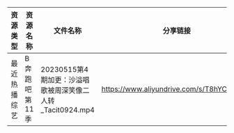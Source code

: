 | 资源类型   | 资源名称     | 文件名称                                      | 分享链接                                      | 更新时间       |
| ------ | -------- | ----------------------------------------- | ----------------------------------------- | ---------- |
| 最近热播综艺 | B奔跑吧第11季 | 20230515第4期加更：沙溢唱歌被周深笑像二人转 _Tacit0924.mp4 | https://www.aliyundrive.com/s/T8hYCsGLYpy | 2023-05-25 |
